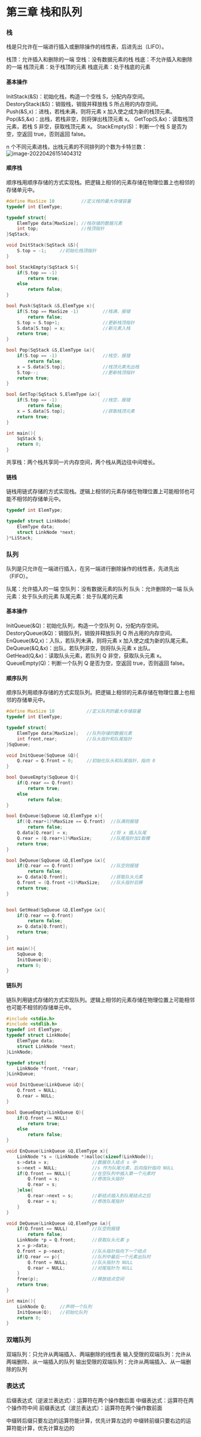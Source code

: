 # 第三章 栈和队列

### 栈

栈是只允许在一端进行插入或删除操作的线性表，后进先出（LIFO）。

栈顶：允许插入和删除的一端
空栈：没有数据元素的栈
栈底：不允许插入和删除的一端
栈顶元素：处于栈顶的元素
栈底元素：处于栈底的元素

#### 基本操作

InitStack(&S)：初始化栈，构造一个空栈 S，分配内存空间。
DestoryStack(&S)：销毁栈，销毁并释放栈 S 所占用的内存空间。
Push(&S,x)：进栈，若栈未满，则将元素 x 加入使之成为新的栈顶元素。
Pop(&S,&x)：出栈，若栈非空，则将弹出栈顶元素 x。
GetTop(S,&x)：读取栈顶元素，若栈 S 非空，获取栈顶元素 x。
StackEmpty(S)：判断一个栈 S 是否为空，空返回 true，否则返回 false。

n 个不同元素进栈，出栈元素的不同排列的个数为卡特兰数：![image-20220426151404312](03.栈和队列.assets/image-20220426151404312.png)

#### 顺序栈

顺序栈用顺序存储的方式实现栈。把逻辑上相邻的元素存储在物理位置上也相邻的存储单元中。

```c
#define MaxSize 10			//定义栈的最大存储容量
typedef int ElemType;

typedef struct{
    ElemType data[MaxSize];	//栈存储的数据元素
    int top;				//栈顶指针
}SqStack;

void InitStack(SqStack &S){
    S.top = -1; 	//初始化栈顶指针
}

bool StackEmpty(SqStack S){
    if(S.top == -1)			
        return true;
    else 
        return false;
}

bool Push(SqStack &S,ElemType x){
    if(S.top == MaxSize -1)			//栈满，报错
        return false;
    S.top = S.top+1;				//更新栈顶指针
    S.data[S.top] = x;				//新元素入栈
    return true;
}

bool Pop(SqStack &S,ElemType &x){
    if(S.top == -1)					//栈空，报错
        return false;
    x = S.data[S.top];				//栈顶元素先出栈
    S.top--;						//更新栈顶指针
    return true;  
}

bool GetTop(SqStack S,ElemType &x){
    if(S.top == -1)					//栈空，报错
        return false;
    x = S.data[S.top];				//获取栈顶元素
    return true;
}

int main(){
    SqStack S;
    return 0;
}
```

共享栈：两个栈共享同一片内存空间，两个栈从两边往中间增长。

#### 链栈

链栈用链式存储的方式实现栈。逻辑上相邻的元素存储在物理位置上可能相邻也可能不相邻的存储单元中。

```c++
typedef int ElemType;

typedef struct LinkNode{
    ElemType data;
    struct LinkNode *next;
}*LiStack;
```

### 队列

队列是只允许在一端进行插入，在另一端进行删除操作的线性表，先进先出（FIFO）。

队尾：允许插入的一端
空队列：没有数据元素的队列
队头：允许删除的一端
队头元素：处于队头的元素
队尾元素：处于队尾的元素

#### 基本操作

InitQueue(&Q)：初始化队列，构造一个空队列 Q，分配内存空间。
DestoryQueue(&Q)：销毁队列，销毁并释放队列 Q 所占用的内存空间。
EnQueue(&Q,x)：入队，若队列未满，则将元素 x 加入使之成为新的队尾元素。
DeQueue(&Q,&x)：出队，若队列非空，则将队头元素 x 出队。
GetHead(Q,&x)：读取队头元素，若队列 Q 非空，获取队头元素 x。
QueueEmpty(Q)：判断一个队列 Q 是否为空，空返回 true，否则返回 false。

#### 顺序队列

顺序队列用顺序存储的方式实现队列。把逻辑上相邻的元素存储在物理位置上也相邻的存储单元中。

```c++
#define MaxSize 10			  //定义队列的最大存储容量
typedef int ElemType;

typedef struct{
    ElemType data[MaxSize];   //队列存储的数据元素
    int front,rear;			  //队头指针和队尾指针
}SqQueue;

void InitQueue(SqQueue &Q){
    Q.rear = Q.front = 0; 	  //初始化队头和队尾指针，指向 0 
}

bool QueueEmpty(SqQueue Q){
    if(Q.rear == Q.front)
        return true;
    else
        return false;
}

bool EnQueue(SqQueue &Q,ElemType x){
    if((Q.rear+1)%MaxSize == Q.front)  //队满则报错
        return false;
    Q.data[Q.rear] = x;				   //将 x 插入队尾
    Q.rear = (Q.rear+1)%MaxSize;	   //队尾指针加1取模
    return true;
}

bool DeQueue(SqQueue &Q,ElemType &x){
    if(Q.rear == Q.front)			   //队空则报错
        return false;
    x= Q.data[Q.front];				   //获取队头元素
    Q.front = (Q.front +1)%MaxSize;	   //队头指针后移
    return true;
}


bool GetHead(SqQueue &Q,ElemType &x){
    if(Q.rear == Q.front)				
        return false;
    x= Q.data[Q.front];
    return true;
}

int main(){
    SqQueue Q;
    InitQueue(Q);
    return 0;
}
```

#### 链队列

链队列用链式存储的方式实现队列。逻辑上相邻的元素存储在物理位置上可能相邻也可能不相邻的存储单元中。

```c++
#include <stdio.h>
#include <stdlib.h>
typedef int ElemType;
typedef struct LinkNode{
    ElemType data;
    struct LinkNode *next;
}LinkNode;

typedef struct{
    LinkNode *front, *rear;
}LinkQueue;

void InitQueue(LinkQueue &Q){
    Q.front = NULL;
    O.rear = NULL;
}

bool QueueEmpty(LinkQueue Q){
    if(Q.front == NULL)
        return true;
    else
        return false;
}

void EnQueue(LinkQueue &Q,ElemType x){
    LinkNode *s = (LinkNode *)malloc(sizeof(LinkNode));
    s->data = x;				//数据存入结点 s 中
    s->next = NULL;				//s 作为队尾元素，后向指针指向 NULL
    if(Q.front == NULL){		//在空队列中插入第一个元素时
        Q.front = s;			//修改队头指针
        Q.rear = s;
    }else{
        Q.rear->next = s;		//新结点插入到队尾结点之后
        Q.rear = s;				//修改队尾指针
    }
}

void DeQueue(LinkQueue &Q,ElemType &x){
    if(Q.front == NULL)			//队空则报错
        return false;
    LinkNode *p = Q.front;		//获取队头元素 p
    x = p->data;
    Q.front = p->next;			//队头指针指向下一个结点
    if(Q.rear == p){			//队列中最后一个元素出队时
        Q.front = NULL;			//队头指针为 NULL
        Q.rear = NULL;			//对尾指针为 NULL
    }
    free(p);					//释放结点空间
    return true;
}

int main(){
    LinkNode Q;		//声明一个队列
    InitQoeue(Q);   //初始化队列
    return 0;
}
```

### 双端队列

双端队列：只允许从两端插入、两端删除的线性表
输入受限的双端队列：允许从两端删除、从一端插入的队列
输出受限的双端队列：允许从两端插入、从一端删除的队列

### 表达式

后缀表达式（逆波兰表达式）：运算符在两个操作数后面
中缀表达式：运算符在两个操作符中间
前缀表达式（波兰表达式）：运算符在两个操作数前面

中缀转后缀只要左边的运算符能计算，优先计算左边的
中缀转前缀只要右边的运算符能计算，优先计算左边的

